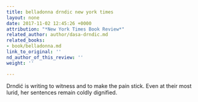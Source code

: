 ```yaml
---
title: belladonna drndic new york times
layout: none
date: 2017-11-02 12:45:26 +0000
attribution: "*New York Times Book Review*"
related_author: author/dasa-drndic.md
related_books:
- book/belladonna.md
link_to_original: ''
nd_author_of_this_review: ''
weight: ''

---
```

Drndić is writing to witness and to make the pain stick. Even at their most lurid, her sentences remain coldly dignified.